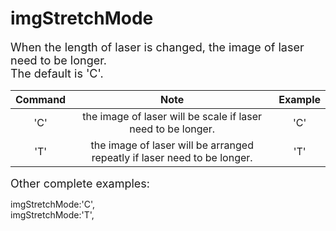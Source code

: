 # imgStretchMode
<font size=4>When the length of laser is changed, the image of laser need to be longer.  
The default is 'C'.</font>

| Command |                             Note                             | Example |
| :-----: | :----------------------------------------------------------: | :-----: |
|   'C'   | the image of laser will be scale if laser need to be longer. |   'C'   |
|   'T'   | the image of laser will be arranged repeatly if laser need to be longer. |   'T'   |

<font size=4>Other complete examples:    </font>

imgStretchMode:'C',   
imgStretchMode:'T',   
